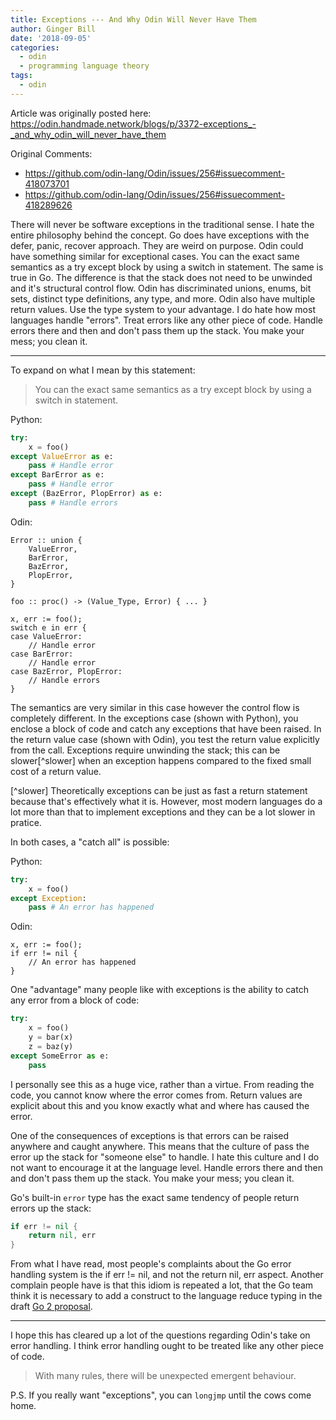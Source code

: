 ```yaml
---
title: Exceptions --- And Why Odin Will Never Have Them
author: Ginger Bill
date: '2018-09-05'
categories:
  - odin
  - programming language theory
tags:
  - odin
---
```


Article was originally posted here: <https://odin.handmade.network/blogs/p/3372-exceptions_-_and_why_odin_will_never_have_them>


Original Comments:

* <https://github.com/odin-lang/Odin/issues/256#issuecomment-418073701>
* <https://github.com/odin-lang/Odin/issues/256#issuecomment-418289626>

There will never be software exceptions in the traditional sense. I hate the entire philosophy behind the concept.
Go does have exceptions with the defer, panic, recover approach. They are weird on purpose. Odin could have something similar for exceptional cases.
You can the exact same semantics as a try except block by using a switch in statement. The same is true in Go. The difference is that the stack does not need to be unwinded and it's structural control flow.
Odin has discriminated unions, enums, bit sets, distinct type definitions, any type, and more. Odin also have multiple return values. Use the type system to your advantage.
I do hate how most languages handle "errors". Treat errors like any other piece of code. Handle errors there and then and don't pass them up the stack. You make your mess; you clean it.

---------

To expand on what I mean by this statement:

> You can the exact same semantics as a try except block by using a switch in statement.

Python:
```python
try:
	x = foo()
except ValueError as e:
	pass # Handle error
except BarError as e:
	pass # Handle error
except (BazError, PlopError) as e:
	pass # Handle errors
```

Odin:
```odin
Error :: union {
	ValueError,
	BarError,
	BazError,
	PlopError,
}

foo :: proc() -> (Value_Type, Error) { ... }

x, err := foo();
switch e in err {
case ValueError:
	// Handle error
case BarError:
	// Handle error
case BazError, PlopError:
	// Handle errors
}
```


The semantics are very similar in this case however the control flow is completely different. In the exceptions case (shown with Python), you enclose a block of code and catch any exceptions that have been raised. In the return value case (shown with Odin), you test the return value explicitly from the call.
Exceptions require unwinding the stack; this can be slower[^slower] when an exception happens compared to the fixed small cost of a return value.

[^slower] Theoretically exceptions can be just as fast a return statement because that's effectively what it is. However, most modern languages do a lot more than that to implement exceptions and they can be a lot slower in pratice.


In both cases, a "catch all" is possible:

Python:
```python
try:
	x = foo()
except Exception:
	pass # An error has happened
```

Odin:
```odin
x, err := foo();
if err != nil {
	// An error has happened
}
```

One "advantage" many people like with exceptions is the ability to catch any error from a block of code:
```python
try:
	x = foo()
	y = bar(x)
	z = baz(y)
except SomeError as e:
	pass
```


I personally see this as a huge vice, rather than a virtue. From reading the code, you cannot know where the error comes from. Return values are explicit about this and you know exactly what and where has caused the error.

One of the consequences of exceptions is that errors can be raised anywhere and caught anywhere. This means that the culture of pass the error up the stack for "someone else" to handle. I hate this culture and I do not want to encourage it at the language level. Handle errors there and then and don't pass them up the stack. You make your mess; you clean it.


Go's built-in `error` type has the exact same tendency of people return errors up the stack:
```go
if err != nil {
	return nil, err
}
```
From what I have read, most people's complaints about the Go error handling system is the if err != nil, and not the return nil, err aspect. Another complain people have is that this idiom is repeated a lot, that the Go team think it is necessary to add a construct to the language reduce typing in the draft [Go 2 proposal](https://go.googlesource.com/proposal/+/master/design/go2draft-error-handling-overview.md).


-----------------


I hope this has cleared up a lot of the questions regarding Odin's take on error handling. I think error handling ought to be treated like any other piece of code.


> With many rules, there will be unexpected emergent behaviour.

P.S. If you really want "exceptions", you can `longjmp` until the cows come home.
